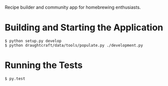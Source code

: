 Recipe builder and community app for homebrewing enthusiasts.

Building and Starting the Application
====================================
    $ python setup.py develop
    $ python draughtcraft/data/tools/populate.py ./development.py

Running the Tests
====================================
    $ py.test
